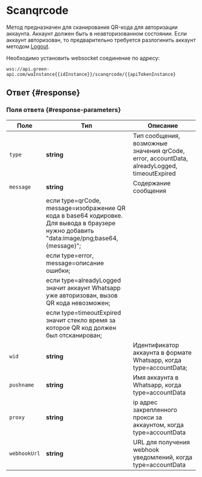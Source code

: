 # Scanqrcode

Метод предназначен для сканирования QR-кода для авторизации аккаунта.
Аккаунт должен быть в неавторизованном состоянии. Если аккаунт авторизован, то предварительно требуется разлогинить аккаунт методом [Logout](/api/account/Logout).

Необходимо установить websocket соединение по адресу: 

```
wss://api.green-api.com/waInstance{{idInstance}}/scanqrcode/{{apiTokenInstance}
```

## Ответ {#response}

### Поля ответа {#response-parameters}

Поле | Тип |  Описание
----- | ----- | ----- 
`type` | **string** | Тип сообщения, возможные значения qrCode, error, accountData, alreadyLogged, timeoutExpired
`message` | **string** | Содержание сообщения 
| | если type=qrCode, message=изображение QR кода в base64 кодировке. Для вывода в браузере нужно добавить "data:image/png;base64, {message}";
| | если type=error, message=описание ошибки;
| | если type=alreadyLogged значит аккаунт Whatsapp уже авторизован, вызов QR кода невозможен;
| | если type=timeoutExpired значит стекло время за которое QR код должен был отсканирован;
`wid` | **string** | Идентификатор аккаунта в формате Whatsapp, когда type=accountData;
`pushname` | **string** | Имя аккаунта в Whatsapp, когда type=accountData
`proxy` | **string** |  ip адрес закрепленного прокси за аккаунтом, когда type=accountData
`webhookUrl` | **string** | URL для получения webhook уведомлений, когда type=accountData
